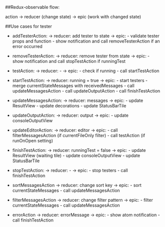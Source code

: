 ##Redux-observable flow:

action -> reducer (change state) -> epic (work with changed state)

##Use cases for tester

* addTesterAction:
    -> reducer: add tester to state
      -> epic:
          - validate tester props and function
          - show notification and call removeTesterAction if an error occurred

* removeTesterAction:
    -> reducer: remove tester from state
      -> epic:
          - show notification and call stopTestAction if runningTest

* testAction:
    -> reducer: -
      -> epic:
          - check if running
          - call startTestAction

* startTestAction:
    -> reducer: running = true
      -> epic:
          - start testers
          - merge currentStateMessages with receivedMessages
          - call updateMessagesAction
          - call updateOutputAction
          - call finishTestAction

* updateMessagesAction:
    -> reducer: messages
      -> epic:
          - update ResultView
          - update decorations
          - update StatusBarTile

* updateOutputAction:
    -> reducer: output
      -> epic:
          - update consoleOutputView

* updateEditorAction:
    -> reducer: editor
      -> epic:
          - call filterMessagesAction (if currentFileOnly filter)
          - call testAction (if runOnOpen setting)

* finishTestAction:
    -> reducer: runningTest = false
      -> epic:
          - update ResultView (waiting tile)
          - update consoleOutputView
          - update StatusBarTile

* stopTestAction:
    -> reducer: -
      -> epic:
          - stop testers
          - call finishTestAction

* sortMessagesAction
    -> reducer: change sort key
      -> epic:
          - sort currentStateMessages
          - call updateMessagesAction

* filterMessagesAction
    -> reducer: change filter pattern
      -> epic:
          - filter currentStateMessages
          - call updateMessagesAction

* errorAction
    -> reducer: errorMessage
      -> epic:
          - show atom notification
          - call finishTestAction
